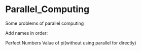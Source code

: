 # Parallel_Computing
Some problems of parallel computing

Add names in order:

Perfect Numbers
Value of pi(without using parallel for directly)

